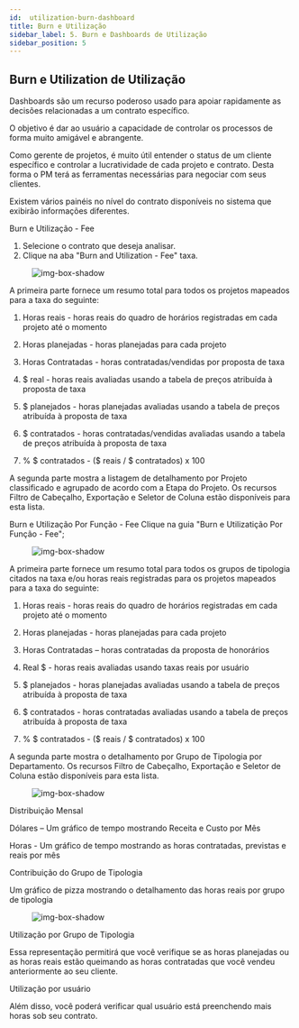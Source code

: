 ```yaml
---
id:  utilization-burn-dashboard
title: Burn e Utilização
sidebar_label: 5. Burn e Dashboards de Utilização
sidebar_position: 5
--- 
```


## Burn e Utilization de Utilização

Dashboards são um recurso poderoso usado para apoiar rapidamente as decisões relacionadas a um contrato específico.

O objetivo é dar ao usuário a capacidade de controlar os processos de forma muito amigável e abrangente.

Como gerente de projetos, é muito útil entender o status de um cliente específico e controlar a lucratividade de cada projeto e contrato. Desta forma o PM terá as ferramentas necessárias para negociar com seus clientes.

Existem vários painéis no nível do contrato disponíveis no sistema que exibirão informações diferentes.

Burn e Utilização - Fee

1. Selecione o contrato que deseja analisar.
2. Clique na aba "Burn and Utilization - Fee" taxa.


<figure>

![img-box-shadow](/img/university/dashboards/burn-utilization-dashboard/university-burn-utilization-1.png)
<figcaption></figcaption>
</figure>

 

A primeira parte fornece um resumo total para todos os projetos mapeados para a taxa do seguinte:

1. Horas reais - horas reais do quadro de horários registradas em cada projeto até o momento

2. Horas planejadas - horas planejadas para cada projeto

3. Horas Contratadas - horas contratadas/vendidas por proposta de taxa

4. $ real - horas reais avaliadas usando a tabela de preços atribuída à proposta de taxa

5. $ planejados - horas planejadas avaliadas usando a tabela de preços atribuída à proposta de taxa

6. $ contratados - horas contratadas/vendidas avaliadas usando a tabela de preços atribuída à proposta de taxa

7. % $ contratados - ($ reais / $ contratados) x 100

A segunda parte mostra a listagem de detalhamento por Projeto classificado e agrupado de acordo com a Etapa do Projeto. Os recursos Filtro de Cabeçalho, Exportação e Seletor de Coluna estão disponíveis para esta lista.

Burn e Utilização  Por Função - Fee
Clique na guia "Burn e Utilizatição Por Função - Fee";

<figure>

![img-box-shadow](/img/university/dashboards/burn-utilization-dashboard/university-burn-utilization-2.png)
<figcaption></figcaption>
</figure> 

A primeira parte fornece um resumo total para todos os grupos de tipologia citados na taxa e/ou horas reais registradas para os projetos mapeados para a taxa do seguinte:

1. Horas reais - horas reais do quadro de horários registradas em cada projeto até o momento

2. Horas planejadas - horas planejadas para cada projeto

3. Horas Contratadas – horas contratadas da proposta de honorários

4. Real $ - horas reais avaliadas usando taxas reais por usuário

5. $ planejados - horas planejadas avaliadas usando a tabela de preços atribuída à proposta de taxa

6. $ contratados - horas contratadas avaliadas usando a tabela de preços atribuída à proposta de taxa

7. % $ contratados - ($ reais / $ contratados) x 100

A segunda parte mostra o detalhamento por Grupo de Tipologia por Departamento. Os recursos Filtro de Cabeçalho, Exportação e Seletor de Coluna estão disponíveis para esta lista.

<figure>

![img-box-shadow](/img/university/dashboards/burn-utilization-dashboard/university-burn-utilization-3.png)
<figcaption></figcaption>
</figure>

Distribuição Mensal

Dólares – Um gráfico de tempo mostrando Receita e Custo por Mês

Horas - Um gráfico de tempo mostrando as horas contratadas, previstas e reais por mês

Contribuição do Grupo de Tipologia

Um gráfico de pizza mostrando o detalhamento das horas reais por grupo de tipologia

<figure>

![img-box-shadow](/img/university/dashboards/burn-utilization-dashboard/university-burn-utilization-4.png)
<figcaption></figcaption>
</figure> 

Utilização por Grupo de Tipologia

Essa representação permitirá que você verifique se as horas planejadas ou as horas reais estão queimando as horas contratadas que você vendeu anteriormente ao seu cliente.

Utilização por usuário

Além disso, você poderá verificar qual usuário está preenchendo mais horas sob seu contrato.
